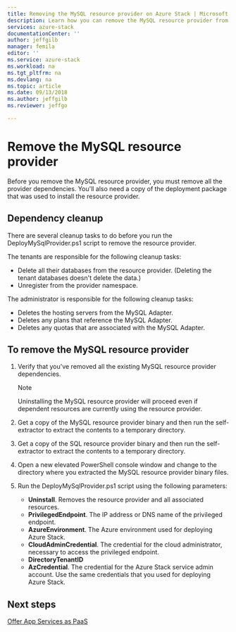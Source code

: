```yaml
---
title: Removing the MySQL resource provider on Azure Stack | Microsoft Docs
description: Learn how you can remove the MySQL resource provider from your Azure Stack deployment.
services: azure-stack
documentationCenter: ''
author: jeffgilb
manager: femila
editor: ''
ms.service: azure-stack
ms.workload: na
ms.tgt_pltfrm: na
ms.devlang: na
ms.topic: article
ms.date: 09/13/2018
ms.author: jeffgilb
ms.reviewer: jeffgo

---
```


# Remove the MySQL resource provider

Before you remove the MySQL resource provider, you must remove all the provider dependencies. You'll also need a copy of the deployment package that was used to install the resource provider.

## Dependency cleanup

There are several cleanup tasks to do before you run the DeployMySqlProvider.ps1 script to remove the resource provider.

The tenants are responsible for the following cleanup tasks:

* Delete all their databases from the resource provider. (Deleting the tenant databases doesn't delete the data.)
* Unregister from the provider namespace.

The administrator is responsible for the following cleanup tasks:

* Deletes the hosting servers from the MySQL Adapter.
* Deletes any plans that reference the MySQL Adapter.
* Deletes any quotas that are associated with the MySQL Adapter.

## To remove the MySQL resource provider

1. Verify that you've removed all the existing MySQL resource provider dependencies.

   >[!NOTE]
   >Uninstalling the MySQL resource provider will proceed even if dependent resources are currently using the resource provider.
  
2. Get a copy of the MySQL resource provider binary and then run the self-extractor to extract the contents to a temporary directory.
3. Get a copy of the SQL resource provider binary and then run the self-extractor to extract the contents to a temporary directory.
4. Open a new elevated PowerShell console window and change to the directory where you extracted the MySQL resource provider binary files.
5. Run the DeployMySqlProvider.ps1 script using the following parameters:
    - **Uninstall**. Removes the resource provider and all associated resources.
    - **PrivilegedEndpoint**. The IP address or DNS name of the privileged endpoint.
    - **AzureEnvironment**. The Azure environment used for deploying Azure Stack. 
    - **CloudAdminCredential**. The credential for the cloud administrator, necessary to access the privileged endpoint.
    - **DirectoryTenantID**
    - **AzCredential**. The credential for the Azure Stack service admin account. Use the same credentials that you used for deploying Azure Stack.

## Next steps

[Offer App Services as PaaS](azure-stack-app-service-overview.md)
